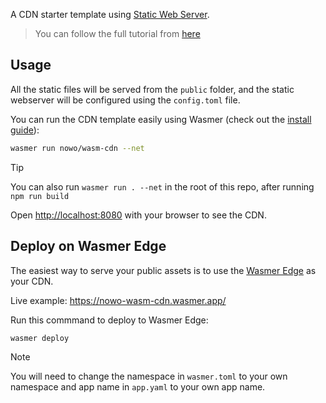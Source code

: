 A CDN starter template using [Static Web Server](https://github.com/static-web-server/static-web-server).

> You can follow the full tutorial from [here](https://docs.wasmer.io/edge/tutorials/cdn)

## Usage

All the static files will be served from the `public` folder, and the static webserver will be configured using the `config.toml` file.

You can run the CDN template easily using Wasmer (check out the [install guide](https://docs.wasmer.io/install)):

```bash
wasmer run nowo/wasm-cdn --net
```

> [!TIP]
> You can also run `wasmer run . --net` in the root of this repo, after running `npm run build`

Open [http://localhost:8080](http://localhost:8080) with your browser to see the CDN.

## Deploy on Wasmer Edge

The easiest way to serve your public assets is to use the [Wasmer Edge](https://wasmer.io/products/edge) as your CDN.

Live example: https://nowo-wasm-cdn.wasmer.app/

Run this commmand to deploy to Wasmer Edge:

```bash
wasmer deploy
```

> [!NOTE]
> You will need to change the namespace in `wasmer.toml` to your own namespace and app name in `app.yaml` to your own app name.
